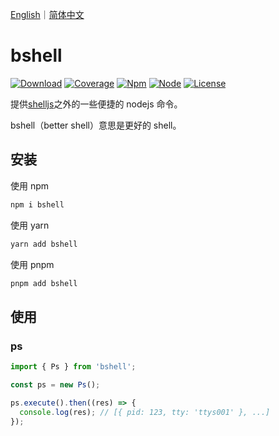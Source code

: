 <a href="README.md">English</a>｜<a href="README.zh_CN.md">简体中文</a>

# bshell

[![Download](https://img.shields.io/npm/dw/bshell)](https://www.npmjs.com/package/bshell)
[![Coverage](https://img.shields.io/badge/coverage-100%25-brightgreen)](https://github.com/avennn/bshell)
[![Npm](https://img.shields.io/npm/v/bshell)](https://github.com/avennn/bshell)
[![Node](https://img.shields.io/node/v/bshell)](./package.json)
[![License](https://img.shields.io/npm/l/bshell)](./LICENSE)

提供[shelljs](https://github.com/shelljs/shelljs)之外的一些便捷的 nodejs 命令。

bshell（better shell）意思是更好的 shell。

## 安装

使用 npm

```bash
npm i bshell
```

使用 yarn

```bash
yarn add bshell
```

使用 pnpm

```bash
pnpm add bshell
```

## 使用

### ps

```js
import { Ps } from 'bshell';

const ps = new Ps();

ps.execute().then((res) => {
  console.log(res); // [{ pid: 123, tty: 'ttys001' }, ...]
});
```

